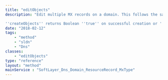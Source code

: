 ```yaml
---
title: "editObjects"
description: "Edit multiple MX records on a domain. This follows the same logic as ''createObject'. The serial number of the domain associated with this MX record is updated upon creation. 

''createObjects'' returns Boolean ''true'' on successful creation or ''false'' if it was unable to create a resource record. "
date: "2018-02-12"
tags:
    - "method"
    - "sldn"
    - "Dns"
classes:
    - "editObjects"
type: "reference"
layout: "method"
mainService : "SoftLayer_Dns_Domain_ResourceRecord_MxType"
---
```

